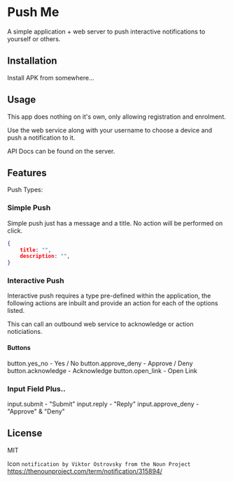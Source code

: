 # Push Me

A simple application + web server to push interactive notifications to yourself or others.

## Installation

Install APK from somewhere...


## Usage

This app does nothing on it's own, only allowing registration and enrolment.

Use the web service along with your username to choose a device and push a notification to it.

API Docs can be found on the server.

## Features

Push Types:

### Simple Push

Simple push just has a message and a title.
No action will be performed on click.

```json
{
    title: "",
    description: "",
}
```

### Interactive Push

Interactive push requires a type pre-defined within the application, the following actions are inbuilt and provide an action for each of the options listed.

This can call an outbound web service to acknowledge or action noticiations.

#### Buttons
button.yes_no - Yes / No
button.approve_deny - Approve / Deny
button.acknowledge - Acknowledge
button.open_link - Open Link

### Input Field Plus..
input.submit - "Submit"
input.reply - "Reply"
input.approve_deny - "Approve" & "Deny"


## License

MIT

Icon `notification by Viktor Ostrovsky from the Noun Project`
https://thenounproject.com/term/notification/315894/
